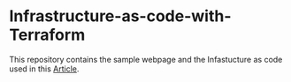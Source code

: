 # Infrastructure-as-code-with-Terraform

This repository contains the sample webpage and the Infastucture as code used in this [Article](https://medium.com/@sharma.amil2010/creating-infrastructure-as-code-with-terraform-cb29620001d3).
